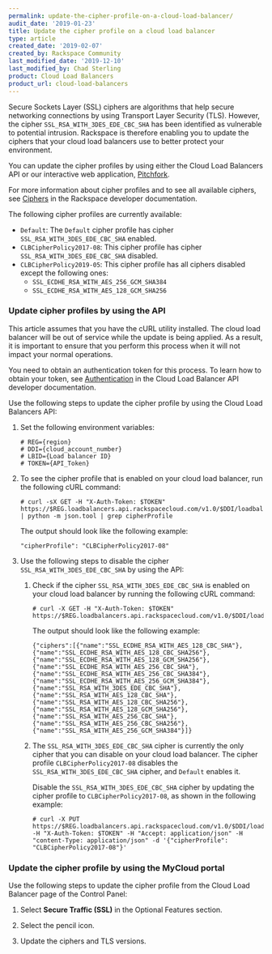 ```yaml
---
permalink: update-the-cipher-profile-on-a-cloud-load-balancer/
audit_date: '2019-01-23'
title: Update the cipher profile on a cloud load balancer
type: article
created_date: '2019-02-07'
created_by: Rackspace Community
last_modified_date: '2019-12-10'
last_modified_by: Chad Sterling
product: Cloud Load Balancers
product_url: cloud-load-balancers
---
```


Secure Sockets Layer (SSL) ciphers are algorithms that help secure networking connections by using
Transport Layer Security (TLS). However, the cipher `SSL_RSA_WITH_3DES_EDE_CBC_SHA` has been 
identified as vulnerable to potential intrusion. Rackspace is therefore enabling you to update the 
ciphers that your cloud load balancers use to better protect your environment.

You can update the cipher profiles by using either the Cloud Load Balancers
API or our interactive web application, [Pitchfork](https://pitchfork.rax.io).

For more information about cipher profiles and to see all available ciphers, see [Ciphers](https://developer.rackspace.com/docs/cloud-load-balancers/v1/api-reference/ciphers/) in the Rackspace 
developer documentation.

The following cipher profiles are currently available:

- `Default`: The `Default` cipher profile has cipher `SSL_RSA_WITH_3DES_EDE_CBC_SHA` enabled.
- `CLBCipherPolicy2017-08`: This cipher profile has cipher `SSL_RSA_WITH_3DES_EDE_CBC_SHA` disabled.
- `CLBCipherPolicy2019-05`: This cipher profile has all ciphers disabled except the following ones:
   - `SSL_ECDHE_RSA_WITH_AES_256_GCM_SHA384`
   - `SSL_ECDHE_RSA_WITH_AES_128_GCM_SHA256`

### Update cipher profiles by using the API

This article assumes that you have the cURL utility installed. The cloud load
balancer will be out of service while the update is being applied. As a
result, it is important to ensure that you perform this process when it will
not impact your normal operations.

You need to obtain an authentication token for this process. To learn how to
obtain your token, see [Authentication](https://developer.rackspace.com/docs/cloud-load-balancers/quickstart/#authentication) in the Cloud Load Balancer API developer documentation.

Use the following steps to update the cipher profile by using the Cloud Load
Balancers API:

1. Set the following environment variables:

       # REG={region}
       # DDI={cloud_account_number}
       # LBID={Load balancer ID}
       # TOKEN={API_Token}

2. To see the cipher profile that is enabled on your cloud load balancer, run the
   following cURL command:

       # curl -sX GET -H "X-Auth-Token: $TOKEN" https://$REG.loadbalancers.api.rackspacecloud.com/v1.0/$DDI/loadbalancers/$LBID/ssltermination/ | python -m json.tool | grep cipherProfile

   The output should look like the following example:

       "cipherProfile": "CLBCipherPolicy2017-08"

3. Use the following steps to disable the cipher
   `SSL_RSA_WITH_3DES_EDE_CBC_SHA` by using the API:

   1. Check if the cipher `SSL_RSA_WITH_3DES_EDE_CBC_SHA` is enabled on your
      cloud load balancer by running the following cURL command:

          # curl -X GET -H "X-Auth-Token: $TOKEN" https://$REG.loadbalancers.api.rackspacecloud.com/v1.0/$DDI/loadbalancers/$LBID/ssltermination/ciphers

      The output should look like the following example:

          {"ciphers":[{"name":"SSL_ECDHE_RSA_WITH_AES_128_CBC_SHA"},{"name":"SSL_ECDHE_RSA_WITH_AES_128_CBC_SHA256"},{"name":"SSL_ECDHE_RSA_WITH_AES_128_GCM_SHA256"},{"name":"SSL_ECDHE_RSA_WITH_AES_256_CBC_SHA"},{"name":"SSL_ECDHE_RSA_WITH_AES_256_CBC_SHA384"},{"name":"SSL_ECDHE_RSA_WITH_AES_256_GCM_SHA384"},{"name":"SSL_RSA_WITH_3DES_EDE_CBC_SHA"},{"name":"SSL_RSA_WITH_AES_128_CBC_SHA"},{"name":"SSL_RSA_WITH_AES_128_CBC_SHA256"},{"name":"SSL_RSA_WITH_AES_128_GCM_SHA256"},{"name":"SSL_RSA_WITH_AES_256_CBC_SHA"},{"name":"SSL_RSA_WITH_AES_256_CBC_SHA256"},{"name":"SSL_RSA_WITH_AES_256_GCM_SHA384"}]}

   2. The `SSL_RSA_WITH_3DES_EDE_CBC_SHA` cipher is currently the only cipher
      that you can disable on your cloud load balancer. The cipher profile
      `CLBCipherPolicy2017-08` disables the
      `SSL_RSA_WITH_3DES_EDE_CBC_SHA` cipher, and `Default` enables it.

       Disable the `SSL_RSA_WITH_3DES_EDE_CBC_SHA` cipher by updating the
       cipher profile to `CLBCipherPolicy2017-08`, as shown in the following
       example:

          # curl -X PUT https://$REG.loadbalancers.api.rackspacecloud.com/v1.0/$DDI/loadbalancers/$LBID/ssltermination -H "X-Auth-Token: $TOKEN" -H "Accept: application/json" -H "content-Type: application/json" -d '{"cipherProfile": "CLBCipherPolicy2017-08"}'

### Update the cipher profile by using the MyCloud portal

Use the following steps to update the cipher profile from the Cloud Load Balancer page of the Control Panel:

1.  Select **Secure Traffic (SSL)** in the Optional Features section. 

2.  Select the pencil icon. 

3.  Update the ciphers and TLS versions. 
